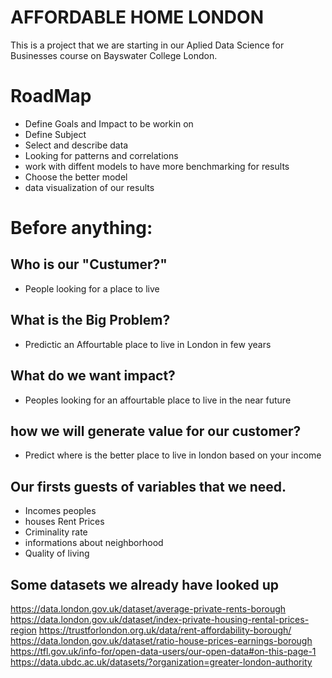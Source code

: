 AFFORDABLE HOME LONDON
=======================

This is a project that we are starting in our Aplied Data Science for Businesses course on Bayswater College London.

# RoadMap


- Define Goals and Impact to be workin on
- Define Subject
- Select and describe data
- Looking for patterns and correlations
- work with diffent models to have more benchmarking for results
- Choose the better model
- data visualization of our results

# Before anything:

## Who is our "Custumer?"

- People looking for a place to live


## What is the Big Problem?

- Predictic an Affourtable place to live in London in few years


## What do we want impact?
 
 - Peoples looking for an affourtable place to live in the near future


## how we will generate value for our customer?
 
 - Predict where is the better place to live in london based on your income


## Our firsts guests of variables that we need.

- Incomes peoples
- houses Rent Prices
- Criminality rate
- informations about neighborhood
- Quality of living


## Some datasets we already have looked up

https://data.london.gov.uk/dataset/average-private-rents-borough
https://data.london.gov.uk/dataset/index-private-housing-rental-prices-region
https://trustforlondon.org.uk/data/rent-affordability-borough/
https://data.london.gov.uk/dataset/ratio-house-prices-earnings-borough
https://tfl.gov.uk/info-for/open-data-users/our-open-data#on-this-page-1
https://data.ubdc.ac.uk/datasets/?organization=greater-london-authority
